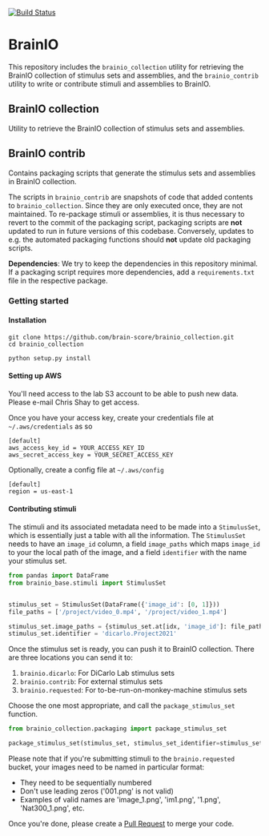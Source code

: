 [![Build Status](https://travis-ci.com/brain-score/brainio_collection.svg?token=vqt7d2yhhpLGwHsiTZvT&branch=master)](https://travis-ci.com/brain-score/brainio_collection)

# BrainIO

This repository includes the `brainio_collection` utility for retrieving the BrainIO collection of stimulus sets and assemblies, and the `brainio_contrib` utility to write or contribute stimuli and assemblies to BrainIO.

## BrainIO collection

Utility to retrieve the BrainIO collection of stimulus sets and assemblies.

## BrainIO contrib

Contains packaging scripts that generate the stimulus sets and assemblies in BrainIO collection.

The scripts in `brainio_contrib` are snapshots of code that added contents to `brainio_collection`.
Since they are only executed once, they are not maintained. To re-package stimuli or assemblies, it is thus necessary to revert to the commit of the packaging script, packaging scripts are **not** updated to run in future versions of this codebase. Conversely, updates to e.g. the automated packaging functions should **not** update old packaging scripts.

**Dependencies**: We try to keep the dependencies in this repository minimal.
If a packaging script requires more dependencies, add a `requirements.txt` file in the respective package.


### Getting started

#### Installation

```shell script
git clone https://github.com/brain-score/brainio_collection.git
cd brainio_collection

python setup.py install
```

#### Setting up AWS

You'll need access to the lab S3 account to be able to push new data. Please e-mail Chris Shay to get access.

Once you have your access key, create your credentials file at `~/.aws/credentials` as so

```
[default]
aws_access_key_id = YOUR_ACCESS_KEY_ID
aws_secret_access_key = YOUR_SECRET_ACCESS_KEY
```

Optionally, create a config file at `~/.aws/config`

```
[default]
region = us-east-1
```

#### Contributing stimuli

The stimuli and its associated metadata need to be made into a `StimulusSet`, which is essentially just a table with all the information. The `StimulusSet` needs to have an `image_id` column, a field `image_paths` which maps `image_id` to your the local path of the image, and a field `identifier` with the name your stimulus set.

```python
from pandas import DataFrame
from brainio_base.stimuli import StimulusSet


stimulus_set = StimulusSet(DataFrame({'image_id': [0, 1]}))
file_paths = ['/project/video_0.mp4', '/project/video_1.mp4']

stimulus_set.image_paths = {stimulus_set.at[idx, 'image_id']: file_paths[idx] for idx in range(len(stimulus_set))}
stimulus_set.identifier = 'dicarlo.Project2021'

```

Once the stimulus set is ready, you can push it to BrainIO collection. There are three locations you can send it to:

1. `brainio.dicarlo`: For DiCarlo Lab stimulus sets
2. `brainio.contrib`: For external stimulus sets
3. `brainio.requested`: For to-be-run-on-monkey-machine stimulus sets

Choose the one most appropriate, and call the `package_stimulus_set` function.

```python
from brainio_collection.packaging import package_stimulus_set

package_stimulus_set(stimulus_set, stimulus_set_identifier=stimulus_set.identifier, bucket_name='brainio.requested')
```

Please note that if you're submitting stimuli to the `brainio.requested` bucket, your images need to be named in particular format:
- They need to be sequentially numbered
- Don't use leading zeros ('001.png' is not valid)
- Examples of valid names are 'image_1.png', 'im1.png', '1.png', 'Nat300_1.png', etc.

Once you're done, please create a [Pull Request](https://github.com/brain-score/brainio_collection/pulls) to merge your code.
